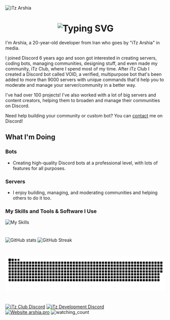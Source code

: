 ![iTz Arshia](https://user-images.githubusercontent.com/89854127/213686835-16c118d2-d724-4ef8-a534-df1032a4caf1.jpg)

<h1 align="center"><img src="https://readme-typing-svg.demolab.com?font=Jetbrains+Mono&size=35&duration=3000&pause=1000&color=A4E3F8&center=true&vCenter=true&width=1000&height=40&lines=Hi%2C+I'm+Arshia;a+Discord+Bot+Developer+and+Server+Architect;I+love+creating+and+coding+cool+stuff;Also%2C+I'm+interested+in+managing+communities;Welcome+to+my+GitHub+profile!" alt="Typing SVG" /></h1>

I'm Arshia, a 20-year-old developer from Iran who goes by "iTz Arshia" in media.

I joined Discord 6 years ago and soon got interested in creating servers, coding bots, managing communities, designing stuff, and even made my community, iTz Club, where I spend most of my time. After iTz Club I created a Discord bot called VOID, a verified, multipurpose bot that's been added to more than 9000 servers with unique commands that'd help you to moderate and manage your server/community in a better way.

I've had over 100 projects! I've also worked with a lot of big servers and content creators, helping them to broaden and manage their communities on Discord.

Need help building your community or custom bot? You can [contact](https://discord.com/channels/@me/555688871023869952) me on Discord!

## What I'm Doing

### Bots
- Creating high-quality Discord bots at a professional level, with lots of features for all purposes.
### Servers
- I enjoy building, managing, and moderating communities and helping others to do it too.

### My Skills and Tools & Software I Use
![My Skills](https://skillicons.dev/icons?i=js,ts,html,css,nodejs,mongodb,vscode,github,git,discord)
# 
![GitHub stats](https://github-readme-stats.vercel.app/api?username=iTzArshia&count_private=true&show_icons=true&title_color=57cdf1&text_color=ffffff&icon_color=57cdf1&border_color=0d1117&bg_color=0d1117)
![GitHub Streak](https://streak-stats.demolab.com/?user=iTzArshia&background=0d1117&border=0d1117&stroke=57cdf1&ring=57cdf1&fire=57cdf1&currStreakNum=57cdf1&sideNums=57cdf1&currStreakLabel=57cdf1&sideLabels=57cdf1&dates=ffffff)
#
![Snake](https://github.com/iTzArshia/iTzArshia/blob/output/github-contribution-grid-snake-dark.svg)
#
[![iTz Club Discord](https://badgen.net/discord/members/8hr9CRqmfc)](https://discord.gg/8hr9CRqmfc)
[![iTz Development Discord](https://badgen.net/discord/members/nKrBshQvcK)](https://discord.gg/nKrBshQvcK)<br>
[![Website arshia.pro](https://img.shields.io/website-up-down-green-red/http/shields.io.svg)](https://arshia.pro)
<img src="https://komarev.com/ghpvc/?username=iTzArshia&color=brightgreen" alt="watching_count" />
